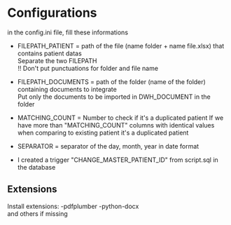 # Configurations

in the config.ini file, fill these informations
 - FILEPATH_PATIENT = path of the file (name folder + name file.xlsx) that contains patient datas  
 Separate the two FILEPATH  
 !! Don't put punctuations for folder and file name
 - FILEPATH_DOCUMENTS = path of the folder (name of the folder) containing documents to integrate  
 Put only the documents to be imported in DWH_DOCUMENT in the folder
 - MATCHING_COUNT = Number to check if it's a duplicated patient 
    If we have more than "MATCHING_COUNT" columns with identical values when comparing to existing patient it's a duplicated patient 
 - SEPARATOR = separator of the day, month, year in date format

- I created a trigger "CHANGE_MASTER_PATIENT_ID" from script.sql in the database  

## Extensions  
Install extensions: 
 -pdfplumber
 -python-docx  
and others if missing
